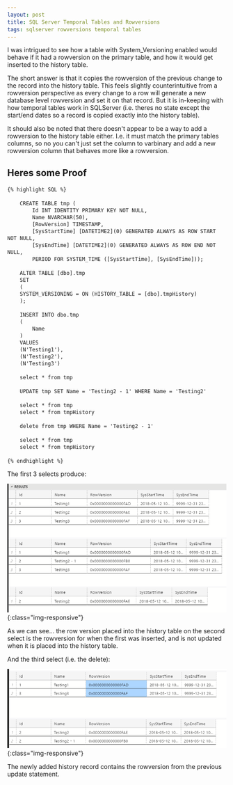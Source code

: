 ```yaml
---
layout: post
title: SQL Server Temporal Tables and Rowversions
tags: sqlserver rowversions temporal tables
---
```


I was intrigued to see how a table with System_Versioning enabled would behave if it had a rowversion on the primary table, and how it would get inserted to the history table. 

The short answer is that it copies the rowversion of the previous change to the record into the history table. This feels slightly counterintuitive from a rowversion perspective as every change to a row will generate a new database level rowversion and set it on that record. But it is in-keeping with how temporal tables work in SQLServer (i.e. theres no state except the start/end dates so a record is copied exactly into the history table).

It should also be noted that there doesn't appear to be a way to add a rowversion to the history table either. I.e. it must match the primary tables columns, so no you can't just set the column to varbinary and add a new rowversion column that behaves more like a rowversion.

## Heres some Proof


    {% highlight SQL %}

        CREATE TABLE tmp (
            Id INT IDENTITY PRIMARY KEY NOT NULL,
            Name NVARCHAR(50),
            [RowVersion] TIMESTAMP,
            [SysStartTime] [DATETIME2](0) GENERATED ALWAYS AS ROW START NOT NULL,
            [SysEndTime] [DATETIME2](0) GENERATED ALWAYS AS ROW END NOT NULL,
            PERIOD FOR SYSTEM_TIME ([SysStartTime], [SysEndTime]));

        ALTER TABLE [dbo].tmp    
        SET    
        (  
        SYSTEM_VERSIONING = ON (HISTORY_TABLE = [dbo].tmpHistory)  
        ); 

        INSERT INTO dbo.tmp
        (
            Name
        )
        VALUES
        (N'Testing1'),
        (N'Testing2'),
        (N'Testing3')

        select * from tmp
     
        UPDATE tmp SET Name = 'Testing2 - 1' WHERE Name = 'Testing2'

        select * from tmp
        select * from tmpHistory

        delete from tmp WHERE Name = 'Testing2 - 1'
        
        select * from tmp
        select * from tmpHistory

    {% endhighlight %}

The first 3 selects produce:

![firstselects](/images/rowversiontemporal1.png){:class="img-responsive"}

As we can see... the row version placed into the history table on the second select is the rowversion for when the first was inserted, and is not updated when it is placed into the history table.

And the third select (i.e. the delete):

![deleteselects](/images/rowversiontemporal2.png){:class="img-responsive"}

The newly added history record contains the rowversion from the previous update statement.






